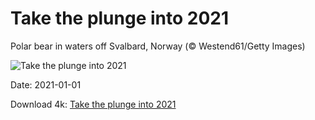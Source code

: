 # Take the plunge into 2021

Polar bear in waters off Svalbard, Norway (© Westend61/Getty Images)

![Take the plunge into 2021](https://bing.com/th?id=OHR.LoonyDook_EN-US4158038260_UHD.jpg&rf=LaDigue_UHD.jpg&pid=hp&w=1024&h=576)

Date: 2021-01-01

Download 4k: [Take the plunge into 2021](https://bing.com/th?id=OHR.LoonyDook_EN-US4158038260_UHD.jpg&rf=LaDigue_UHD.jpg&pid=hp&w=3840&h=2160)

